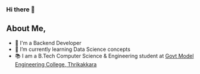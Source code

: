### Hi there 👋
## About Me,
- 🔭 I'm a Backend Developer
- 🌱 I’m currently learning Data Science concepts
- 📚 I am a B.Tech Computer Science & Engineering student at [Govt Model Engineering College, Thrikakkara](https://www.mec.ac.in/)


